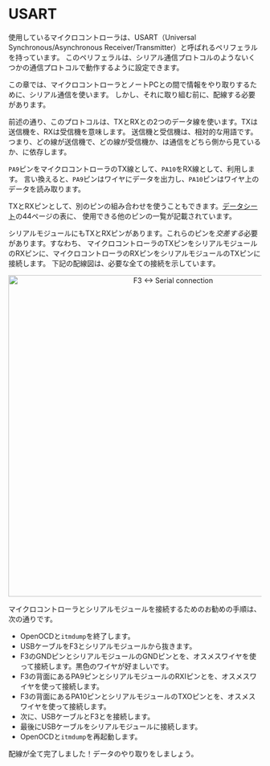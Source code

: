 # USART

<!-- 
The microcontroller has a peripheral called USART, which stands for Universal
Synchronous/Asynchronous Receiver/Transmitter. This peripheral can be configured to work with
several communication protocols like the serial communication protocol.
 -->

使用しているマイクロコントローラは、USART（Universal Synchronous/Asynchronous Receiver/Transmitter）と呼ばれるペリフェラルを持っています。
このペリフェラルは、シリアル通信プロトコルのようないくつかの通信プロトコルで動作するように設定できます。

<!-- 
Throughout this chapter, we'll use serial communication to exchange information between the
microcontroller and your laptop. But before we do that we have to wire up everything.
 -->

この章では、マイクロコントローラとノートPCとの間で情報をやり取りするために、シリアル通信を使います。
しかし、それに取り組む前に、配線する必要があります。

<!-- 
I mentioned before that this protocol involves two data lines: TX and RX. TX stands for transmitter
and RX stands for receiver. Transmitter and receiver are relative terms though; which line is the
transmitter and which line is the receiver depends from which side of the communication you are
looking at the lines.
 -->

前述の通り、このプロトコルは、TXとRXとの2つのデータ線を使います。TXは送信機を、RXは受信機を意味します。
送信機と受信機は、相対的な用語です。つまり、どの線が送信機で、どの線が受信機か、は通信をどちら側から見ているか、に依存します。

<!-- 
We'll be using the pin `PA9` as the microcontroller's TX line and `PA10` as its RX line. In other
words, the pin `PA9` outputs data onto its wire whereas the pin `PA10` listens for data on its
wire.
 -->

`PA9`ピンをマイクロコントローラのTX線として、`PA10`をRX線として、利用します。
言い換えると、`PA9`ピンはワイヤにデータを出力し、`PA10`ピンはワイヤ上のデータを読み取ります。

<!-- 
We could have used a different pair of pins as the TX and RX pins. There's a table in page 44 of the
[Data Sheet] that list all the other possible pins we could have used.
 -->

TXとRXピンとして、別のピンの組み合わせを使うこともできます。[データシート]の44ページの表に、
使用できる他のピンの一覧が記載されています。

<!-- [Data Sheet]: http://www.st.com/resource/en/datasheet/stm32f303vc.pdf -->

[データシート]: http://www.st.com/resource/en/datasheet/stm32f303vc.pdf

<!-- 
The serial module also has TX and RX pins. We'll have to *cross* these pins: that is connect the
microcontroller's TX pin to the serial module's RX pin and the micro's RX pin to the serial module's
TX pin. The wiring diagram below shows all the necessary connections.
 -->

シリアルモジュールにもTXとRXピンがあります。これらのピンを*交差する*必要があります。すなわち、
マイクロコントローラのTXピンをシリアルモジュールのRXピンに、マイクロコントローラのRXピンをシリアルモジュールのTXピンに接続します。
下記の配線図は、必要な全ての接続を示しています。

<p align="center">
<img height=640 title="F3 <-> Serial connection" src="../assets/f3-serial.png">
</p>

<!-- These are the recommended steps to connect the microcontroller and the serial module: -->

マイクロコントローラとシリアルモジュールを接続するためのお勧めの手順は、次の通りです。

<!-- 
- Close OpenOCD and `itmdump`
- Disconnect the USB cables from the F3 and the serial module.
- Connect one of F3 GND pins to the GND pin of the serial module using a female to male (F/M) wire.
  Preferably, a black one.
- Connect the PA9 pin on the back of the F3 to the RXI pin of the serial module using a F/M wire.
- Connect the PA10 pin on the back of the F3 to the TXO pin of the serial module using a F/M wire.
- Now connect the USB cable to the F3.
- Finally connect the USB cable to the Serial module.
- Re-launch OpenOCD and `itmdump`
 -->

- OpenOCDと`itmdump`を終了します。
- USBケーブルをF3とシリアルモジュールから抜きます。
- F3のGNDピンとシリアルモジュールのGNDピンとを、オスメスワイヤを使って接続します。黒色のワイヤが好ましいです。
- F3の背面にあるPA9ピンとシリアルモジュールのRXIピンとを、オスメスワイヤを使って接続します。
- F3の背面にあるPA10ピンとシリアルモジュールのTXOピンとを、オスメスワイヤを使って接続します。
- 次に、USBケーブルとF3とを接続します。
- 最後にUSBケーブルをシリアルモジュールに接続します。
- OpenOCDと`itmdump`を再起動します。

<!-- Everything's wired up! Let's proceed to send data back and forth. -->

配線が全て完了しました！データのやり取りをしましょう。

